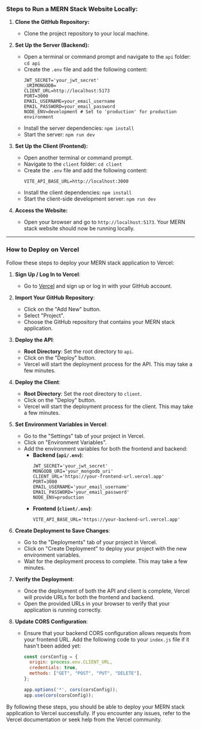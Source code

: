 ### Steps to Run a MERN Stack Website Locally:

1. **Clone the GitHub Repository:**
   - Clone the project repository to your local machine.

2. **Set Up the Server (Backend):**
   - Open a terminal or command prompt and navigate to the `api` folder:
     `cd api`
   - Create the `.env` file and add the following content:
     ```
     JWT_SECRET='your_jwt_secret'
     _URIMONGODB=
     CLIENT_URL=http://localhost:5173
     PORT=3000
     EMAIL_USERNAME=your_email_username
     EMAIL_PASSWORD=your_email_password
     NODE_ENV=development # Set to 'production' for production environment
     ```
   - Install the server dependencies:
     `npm install`
   - Start the server:
     `npm run dev`

3. **Set Up the Client (Frontend):**
   - Open another terminal or command prompt.
   - Navigate to the `client` folder:
     `cd client`
   - Create the `.env` file and add the following content:
     ```
     VITE_API_BASE_URL=http://localhost:3000
     ```
   - Install the client dependencies:
     `npm install`
   - Start the client-side development server:
     `npm run dev`

4. **Access the Website:**
   - Open your browser and go to `http://localhost:5173`. Your MERN stack website should now be running locally.

--------------------------------------------------------------------------------------------------------------------

### How to Deploy on Vercel

Follow these steps to deploy your MERN stack application to Vercel:

1. **Sign Up / Log In to Vercel**:
   - Go to [Vercel](https://vercel.com/) and sign up or log in with your GitHub account.

2. **Import Your GitHub Repository**:
   - Click on the "Add New" button.
   - Select "Project".
   - Choose the GitHub repository that contains your MERN stack application.

3. **Deploy the API**:
   - **Root Directory**: Set the root directory to `api`.
   - Click on the "Deploy" button.
   - Vercel will start the deployment process for the API. This may take a few minutes.

4. **Deploy the Client**:
   - **Root Directory**: Set the root directory to `client`.
   - Click on the "Deploy" button.
   - Vercel will start the deployment process for the client. This may take a few minutes.

5. **Set Environment Variables in Vercel**:
   - Go to the "Settings" tab of your project in Vercel.
   - Click on "Environment Variables".
   - Add the environment variables for both the frontend and backend:
     - **Backend (`api/.env`)**:
       ```
       JWT_SECRET='your_jwt_secret'
       MONGODB_URI='your_mongodb_uri'
       CLIENT_URL='https://your-frontend-url.vercel.app'
       PORT=3000
       EMAIL_USERNAME='your_email_username'
       EMAIL_PASSWORD='your_email_password'
       NODE_ENV=production
       ```
     - **Frontend (`client/.env`)**:
       ```
       VITE_API_BASE_URL='https://your-backend-url.vercel.app'
       ```

6. **Create Deployment to Save Changes**:
   - Go to the "Deployments" tab of your project in Vercel.
   - Click on "Create Deployment" to deploy your project with the new environment variables.
   - Wait for the deployment process to complete. This may take a few minutes.

7. **Verify the Deployment**:
   - Once the deployment of both the API and client is complete, Vercel will provide URLs for both the frontend and backend.
   - Open the provided URLs in your browser to verify that your application is running correctly.

8. **Update CORS Configuration**:
   - Ensure that your backend CORS configuration allows requests from your frontend URL. Add the following code to your `index.js` file if it hasn't been added yet:
     ```javascript
     const corsConfig = {
       origin: process.env.CLIENT_URL,
       credentials: true,
       methods: ["GET", "POST", "PUT", "DELETE"],
     };

     app.options('*', cors(corsConfig));
     app.use(cors(corsConfig));
     ```

By following these steps, you should be able to deploy your MERN stack application to Vercel successfully. If you encounter any issues, refer to the Vercel documentation or seek help from the Vercel community.